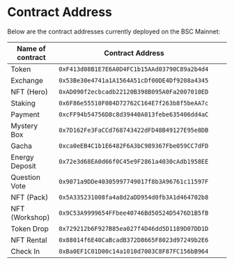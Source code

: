# Contract Address

Below are the contract addresses currently deployed on the BSC Mainnet:

<table><thead><tr><th width="312.28125">Name of contract</th><th width="435.62890625">Contract Address</th><th data-hidden></th><th data-hidden></th></tr></thead><tbody><tr><td>Token</td><td><code>0xF413d08B1E7E6A0D4FC1b15AAd03790C89a2b4d4</code></td><td></td><td></td></tr><tr><td>Exchange</td><td><code>0x53Be30e4741a1A1564A51cDf00DE4Df9208a4345</code></td><td></td><td></td></tr><tr><td>NFT (Hero)</td><td><code>0xAD090f2ecbcadb22120B398B095A0Fa2007010ED</code></td><td></td><td></td></tr><tr><td>Staking</td><td><code>0x6F86e55510F084D72762C164E7f263b8f5beAA7c</code></td><td></td><td></td></tr><tr><td>Payment</td><td><code>0xcFF94b54756D8c8d39440A013febe635406dd4aC</code></td><td></td><td></td></tr><tr><td>Mystery Box</td><td><code>0x7D162Fe3FaCCd768743422dFD48B49127E95e8DB</code></td><td></td><td></td></tr><tr><td>Gacha</td><td><code>0xca0eEB4C1b1E6482F6A3bC989367Fbe059CC7dFD</code></td><td></td><td></td></tr><tr><td>Energy Deposit</td><td><code>0x72e3d68EA0d66f0C45e9F2861a4030cAdb1958EE</code></td><td></td><td></td></tr><tr><td>Question Vote</td><td><code>0x9071a9DDe40305997749017f8b3A96761c11597F</code></td><td></td><td></td></tr><tr><td>NFT (Pack)</td><td><code>0x5A335231008fa4a8d2aDD954d0fb3A1d464702b8</code></td><td></td><td></td></tr><tr><td>NFT (Workshop)</td><td><code>0x9C53A9999654FFbee40746Bd50524D5476D1B5fB</code></td><td></td><td></td></tr><tr><td>Token Drop</td><td><code>0x729212b6F927B85ea027f4D46dd5D1189D07DD1D</code></td><td></td><td></td></tr><tr><td>NFT Rental</td><td><code>0x88014f6E40CaBcadB372D8665F8023d97249b2E6</code></td><td></td><td></td></tr><tr><td>Check In</td><td><code>0xBa0EF1C01D00c14a1010d7003C8F87FC156bB964</code></td><td></td><td></td></tr></tbody></table>

